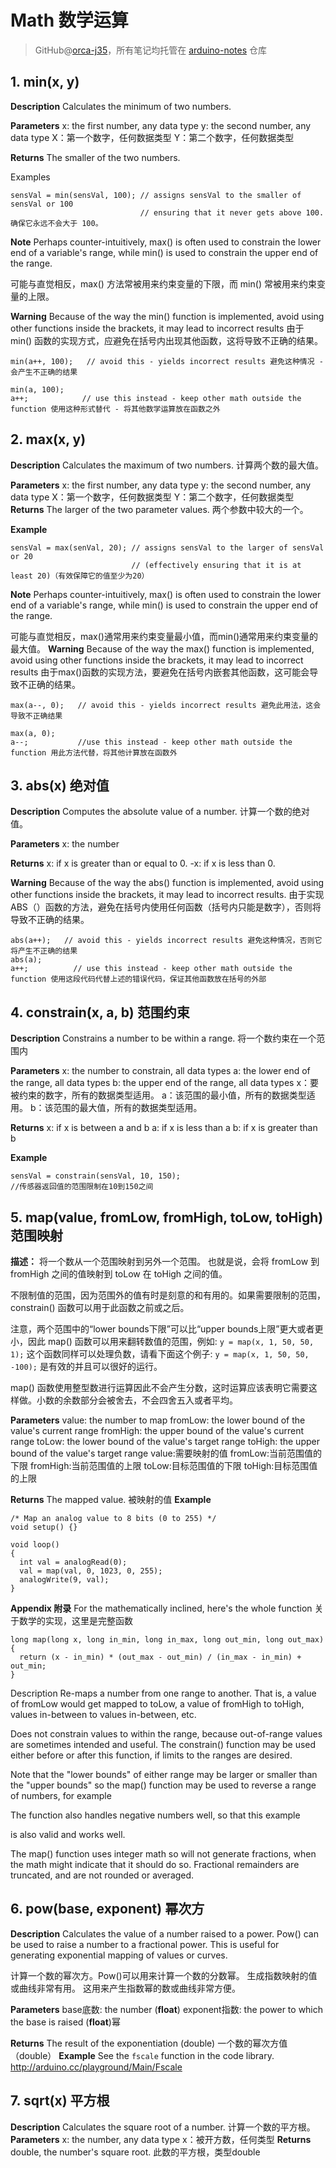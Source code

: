 # Math 数学运算
> GitHub@[orca-j35](https://github.com/orca-j35)，所有笔记均托管在 [arduino-notes](https://github.com/orca-j35/arduino-notes) 仓库

## 1. min(x, y)
**Description**
Calculates the minimum of two numbers.

**Parameters**
x: the first number, any data type
y: the second number, any data type
X：第一个数字，任何数据类型 
Y：第二个数字，任何数据类型

**Returns**
The smaller of the two numbers.

Examples

```
sensVal = min(sensVal, 100); // assigns sensVal to the smaller of sensVal or 100
                             // ensuring that it never gets above 100.确保它永远不会大于 100。
```

**Note**
Perhaps counter-intuitively, max() is often used to constrain the lower end of a variable's range, while min() is used to constrain the upper end of the range.

可能与直觉相反，max() 方法常被用来约束变量的下限，而 min() 常被用来约束变量的上限。

**Warning**
Because of the way the min() function is implemented, avoid using other functions inside the brackets, it may lead to incorrect results
由于 min() 函数的实现方式，应避免在括号内出现其他函数，这将导致不正确的结果。

```
min(a++, 100);   // avoid this - yields incorrect results 避免这种情况 - 会产生不正确的结果

min(a, 100);
a++;            // use this instead - keep other math outside the function 使用这种形式替代 - 将其他数学运算放在函数之外
```

## 2. max(x, y)
**Description**
Calculates the maximum of two numbers.
计算两个数的最大值。

**Parameters**
x: the first number, any data type
y: the second number, any data type
X：第一个数字，任何数据类型 
Y：第二个数字，任何数据类型
**Returns**
The larger of the two parameter values.
两个参数中较大的一个。

**Example**
```
sensVal = max(senVal, 20); // assigns sensVal to the larger of sensVal or 20
                           // (effectively ensuring that it is at least 20)（有效保障它的值至少为20）
```
**Note**
Perhaps counter-intuitively, max() is often used to constrain the lower end of a variable's range, while min() is used to constrain the upper end of the range.

可能与直觉相反，max()通常用来约束变量最小值，而min()通常用来约束变量的最大值。
**Warning**
Because of the way the max() function is implemented, avoid using other functions inside the brackets, it may lead to incorrect results
由于max()函数的实现方法，要避免在括号内嵌套其他函数，这可能会导致不正确的结果。

```
max(a--, 0);   // avoid this - yields incorrect results 避免此用法，这会导致不正确结果

max(a, 0); 
a--;           //use this instead - keep other math outside the function 用此方法代替，将其他计算放在函数外
```

## 3. abs(x) 绝对值
**Description**
Computes the absolute value of a number.
计算一个数的绝对值。

**Parameters**
x: the number

**Returns**
x: if x is greater than or equal to 0.
-x: if x is less than 0.

**Warning**
Because of the way the abs() function is implemented, avoid using other functions inside the brackets, it may lead to incorrect results.
由于实现ABS（）函数的方法，避免在括号内使用任何函数（括号内只能是数字），否则将导致不正确的结果。

```
abs(a++);   // avoid this - yields incorrect results 避免这种情况，否则它将产生不正确的结果
abs(a); 
a++;          // use this instead - keep other math outside the function 使用这段代码代替上述的错误代码，保证其他函数放在括号的外部
```

## 4. constrain(x, a, b) 范围约束
**Description**
Constrains a number to be within a range.
将一个数约束在一个范围内

**Parameters**
x: the number to constrain, all data types
a: the lower end of the range, all data types
b: the upper end of the range, all data types
x：要被约束的数字，所有的数据类型适用。 
a：该范围的最小值，所有的数据类型适用。 
b：该范围的最大值，所有的数据类型适用。

**Returns**
x: if x is between a and b
a: if x is less than a
b: if x is greater than b

**Example**
```
sensVal = constrain(sensVal, 10, 150);
//传感器返回值的范围限制在10到150之间
```

## 5. map(value, fromLow, fromHigh, toLow, toHigh) 范围映射
**描述：**
将一个数从一个范围映射到另外一个范围。
也就是说，会将 fromLow 到 fromHigh 之间的值映射到 toLow 在 toHigh 之间的值。

不限制值的范围，因为范围外的值有时是刻意的和有用的。如果需要限制的范围， constrain() 函数可以用于此函数之前或之后。

注意，两个范围中的“lower bounds下限”可以比“upper bounds上限”更大或者更小，因此 map() 函数可以用来翻转数值的范围，例如:
`y = map(x, 1, 50, 50, 1);`
这个函数同样可以处理负数，请看下面这个例子:
`y = map(x, 1, 50, 50, -100);`
是有效的并且可以很好的运行。

map() 函数使用整型数进行运算因此不会产生分数，这时运算应该表明它需要这样做。小数的余数部分会被舍去，不会四舍五入或者平均。

**Parameters**
value: the number to map
fromLow: the lower bound of the value's current range
fromHigh: the upper bound of the value's current range
toLow: the lower bound of the value's target range
toHigh: the upper bound of the value's target range
value:需要映射的值 
fromLow:当前范围值的下限 
fromHigh:当前范围值的上限 
toLow:目标范围值的下限 
toHigh:目标范围值的上限

**Returns**
The mapped value.
被映射的值
**Example**

```
/* Map an analog value to 8 bits (0 to 255) */
void setup() {}

void loop()
{
  int val = analogRead(0);
  val = map(val, 0, 1023, 0, 255);
  analogWrite(9, val);
}
```

**Appendix 附录**
For the mathematically inclined, here's the whole function
关于数学的实现，这里是完整函数
```
long map(long x, long in_min, long in_max, long out_min, long out_max)
{
  return (x - in_min) * (out_max - out_min) / (in_max - in_min) + out_min;
}
```

Description
Re-maps a number from one range to another. That is, a value of fromLow would get mapped to toLow, a value of fromHigh to toHigh, values in-between to values in-between, etc.

Does not constrain values to within the range, because out-of-range values are sometimes intended and useful. The constrain() function may be used either before or after this function, if limits to the ranges are desired.

Note that the "lower bounds" of either range may be larger or smaller than the "upper bounds" so the map() function may be used to reverse a range of numbers, for example

The function also handles negative numbers well, so that this example

is also valid and works well.

The map() function uses integer math so will not generate fractions, when the math might indicate that it should do so. Fractional remainders are truncated, and are not rounded or averaged.


## 6. pow(base, exponent) 幂次方
**Description**
Calculates the value of a number raised to a power. Pow() can be used to raise a number to a fractional power. This is useful for generating exponential mapping of values or curves.

计算一个数的幂次方。Pow()可以用来计算一个数的分数幂。
生成指数映射的值或曲线非常有用。
这用来产生指数幂的数或曲线非常方便。

**Parameters**
base底数: the number (**float**)
exponent指数: the power to which the base is raised (**float**)幂

**Returns**
The result of the exponentiation (double)
一个数的幂次方值（double）
**Example**
See the `fscale` function in the code library.
http://arduino.cc/playground/Main/Fscale

## 7. sqrt(x) 平方根
**Description**
Calculates the square root of a number.
计算一个数的平方根。
**Parameters**
x: the number, any data type
x：被开方数，任何类型
**Returns**
double, the number's square root.
此数的平方根，类型double